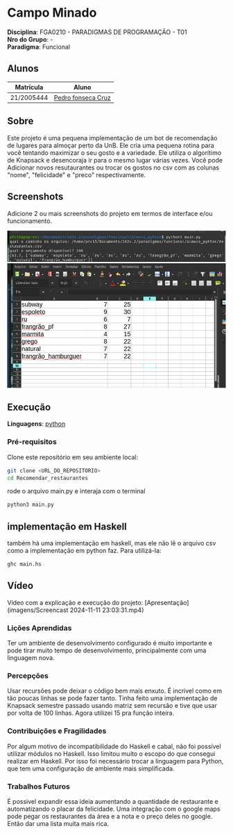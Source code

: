 # Campo Minado

**Disciplina**: FGA0210 - PARADIGMAS DE PROGRAMAÇÃO - T01 <br>
**Nro do Grupo**: - <br>
**Paradigma**: Funcional<br>

## Alunos
|Matrícula | Aluno |
| :--: | :--: |
| 21/2005444 | [Pedro fonseca Cruz](https://github.com/pfc15)	|


## Sobre 

Este projeto é uma pequena implementação de um bot de recomendação de lugares para almoçar perto da UnB. Ele cria uma pequena rotina para você tentando maximizar o seu gosto e a variedade. Ele utiliza o algorítimo de Knapsack e desencoraja ir para o mesmo lugar várias vezes. Você pode Adicionar novos resutaurantes ou trocar os gostos no csv com as colunas "nome", "felicidade" e "preco" respectivamente.


## Screenshots
Adicione 2 ou mais screenshots do projeto em termos de interface e/ou funcionamento.

![img1](imagens/img1.png)
![img2](imagens/img2.png)


## Execução
**Linguagens**: [python](https://www.python.org/)


### Pré-requisitos

Clone este repositório em seu ambiente local:
```bash
git clone <URL_DO_REPOSITORIO>
cd Recomendar_restaurantes
```

rode o arquivo main.py e interaja com o terminal
```bash
python3 main.py
```
## implementação em Haskell
também há uma implementação em haskell, mas ele não lê o arquivo csv como a implementação em python faz. Para utilizá-la:

```bash
ghc main.hs
```

## Vídeo
Vídeo com a explicação e execução do projeto:
[Apresentação](imagens/Screencast 2024-11-11 23:03:31.mp4)


### Lições Aprendidas
Ter um ambiente de desenvolvimento configurado é muito importante e pode tirar muito tempo de desenvolvimento, principalmente com uma linguagem nova.

### Percepções
Usar recursões pode deixar o código bem mais enxuto. É incrivel como em tão poucas linhas se pode fazer tanto. Tinha feito uma implementação de Knapsack semestre passado usando matriz sem recursão e tive que usar por volta de 100 linhas. Agora utilizei 15 pra função inteira.

### Contribuições e Fragilidades
Por algum motivo de incompatibilidade do Haskell e cabal, não foi possível utilizar módulos no Haskell. Isso limitou muito o escopo do que consegui realizar em Haskell. Por isso foi necessário trocar a linguagem para Python, que tem uma configuração de ambiente mais simplificada.

### Trabalhos Futuros
É possivel expandir essa ideia aumentando a quantidade de restaurante e automatizando o placar da felicidade. Uma integração com o google maps pode pegar os restaurantes da área e a nota e o preço deles no google. Então dar uma lista muita mais rica.
